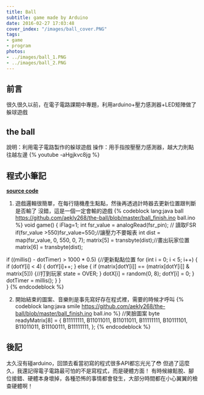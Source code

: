 ```yaml
---
title: Ball
subtitle: game made by Arduino
date: 2016-02-27 17:03:48
cover_index: "/images/ball_cover.PNG"
tags:
- game
- program
photos:
- ../images/ball_1.PNG
- ../images/ball_2.PNG
---
```

## 前言
很久很久以前，在電子電路課期中專題，利用arduino+壓力感測器+LED矩陣做了躲球遊戲

## the ball
說明：利用電子電路製作的躲球遊戲
操作：用手指按壓壓力感測器，越大力則點往越左邊
{% youtube -aHgjkvc8jg %}

## 程式小筆記
**[source code](https://github.com/aekly268/the-ball)**

1. 遊戲邏輯很簡單，在每行隨機產生點點，然後再透過計時器去更新位置跟判斷是否輸了
沒錯，這是一個一定會輸的遊戲
{% codeblock lang:java ball https://github.com/aekly268/the-ball/blob/master/ball_finish.ino ball.ino %}
void game() {
   iFlag=1;
  int fsr_value = analogRead(fsr_pin); // 讀取FSR
  if(fsr_value >550)fsr_value=550;//讓壓力不要報表
  int dist = map(fsr_value, 0, 550, 0, 7);
  matrix[5] = transbyte(dist);//畫出玩家位置
  matrix[6] = transbyte(dist);

  if ((millis() - dotTimer) > 1000 * 0.5) {//更新點點位置
    for (int i = 0; i < 5; i++) {
      if (dotY[i] < 4) {
        dotY[i]++;
      } else {
        if (matrix[dotY[i]] == (matrix[dotY[i]] & matrix[5])) {//打到玩家
          state = OVER;
        }
        dotX[i] = random(0, 8);
        dotY[i] = 0;
      }
      dotTimer = millis();
    }
  }  
}
{% endcodeblock %}

2. 開始結束的圖案、音樂則是事先寫好存在程式裡，需要的時候才呼叫
{% codeblock lang:java smile https://github.com/aekly268/the-ball/blob/master/ball_finish.ino ball.ino %}
//笑臉圖案
byte readyMatrix[8] = { B11111111,
                        B11011011,
                        B11011011,
                        B11111111,
                        B10111101,
                        B11011011,
                        B11100111,
                        B11111111,
                      };
{% endcodeblock %}


## 後記
太久沒有碰arduino，回頭去看當初寫的程式很多API都忘光光了😳
但過了這麼久，我還記得電子電路最可怕的不是寫程式，而是硬體方面！
有時候線鬆脫、腳位接錯、硬體本身壞掉，各種恐怖的事情都會發生，大部分時間都在小心翼翼的檢查硬體啊！
